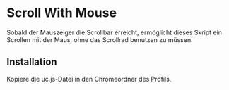 # Scroll With Mouse
Sobald der Mauszeiger die Scrollbar erreicht, ermöglicht dieses Skript ein Scrollen mit der Maus, ohne das Scrollrad benutzen zu 
müssen.

## Installation
Kopiere die uc.js-Datei in den Chromeordner des Profils.